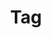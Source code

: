---
title: "Tag"
layout: tags
permalink: /tags/
author_profile: true
sidebar:
  nav: "sidebar-category"
---